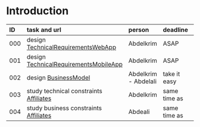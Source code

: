 # Introduction #

| **ID**    | **task and url**                                      | **person**                     | **deadline**        | **precedence** |
|:----------|:------------------------------------------------------|:-------------------------------|:--------------------|:---------------|
| 000       | design [TechnicalRequirementsWebApp](TechnicalRequirementsWebApp.md)      | Abdelkrim                      | ASAP                | NULL           |
| 001       | design [TechnicalRequirementsMobileApp](TechnicalRequirementsMobileApp.md)  | Abdelkrim                      | ASAP                | 000            |
| 002       | design [BusinessModel](BusinessModel.md)                               | Abdelkrim - Abdelali           | take it easy        |  000           |
| 003       | study technical constraints [Affiliates](Affiliates.md)         | Abdelkrim                      | same time as        | 002            |
| 004       | study business constraints [Affiliates](Affiliates.md)          | Abdeali                        | same time as        | 002            |